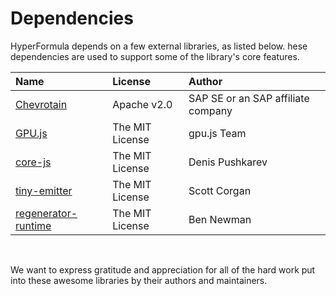 # Dependencies

HyperFormula depends on a few external libraries, as listed below.
hese dependencies are used to support some of the library's core
features.

| Name | License | Author |
| :--- | :--- | :--- |
| [Chevrotain](https://github.com/SAP/chevrotain) | Apache v2.0 | SAP SE or an SAP affiliate company |
| [GPU.js](https://github.com/gpujs/gpu.js/) | The MIT License | gpu.js Team |
| [core-js](https://github.com/zloirock/core-js) | The MIT License | Denis Pushkarev |
| [tiny-emitter](https://github.com/scottcorgan/tiny-emitter) | The MIT License | Scott Corgan |
| [regenerator-runtime](https://github.com/facebook/regenerator/tree/master/packages/regenerator-runtime) | The MIT License | Ben Newman |

<br>

We want to express gratitude and appreciation for all of the hard
work put into these awesome libraries by their authors and maintainers.